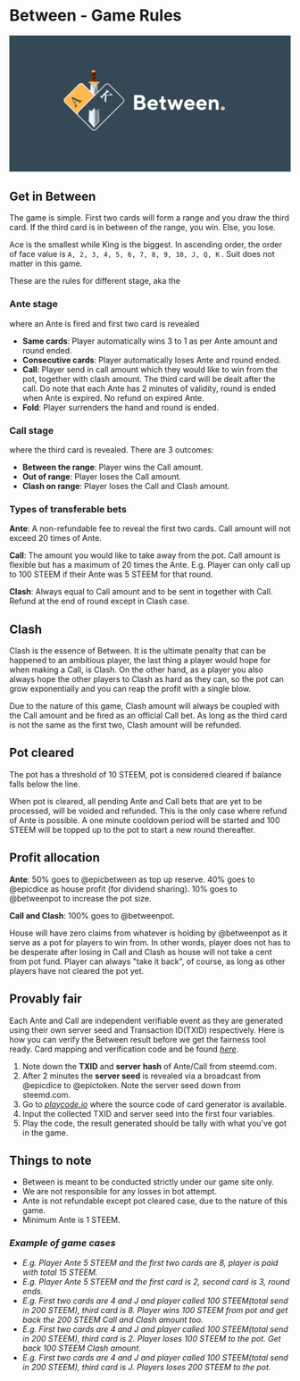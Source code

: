 # Between - Game Rules

![](.gitbook/assets/screenshot_2019-11-19_08-48-52.png)

## Get in Between

The game is simple. First two cards will form a range and you draw the third card. If the third card is in between of the range, you win. Else, you lose. 

Ace is the smallest while King is the biggest. In ascending order, the order of face value is `A, 2, 3, 4, 5, 6, 7, 8, 9, 10, J, Q, K` . Suit does not matter in this game.

These are the rules for different stage, aka the

### Ante stage 

where an Ante is fired and first two card is revealed

* **Same cards**: Player automatically wins 3 to 1 as per Ante amount and round ended. 
* **Consecutive cards**: Player automatically loses Ante and round ended. 
* **Call**: Player send in call amount which they would like to win from the pot, together with clash amount. The third card will be dealt after the call. Do note that each Ante has 2 minutes of validity, round is ended when Ante is expired. No refund on expired Ante.
* **Fold**: Player surrenders the hand and round is ended.

### Call stage

where the third card is revealed. There are 3 outcomes:

* **Between the range**: Player wins the Call amount. 
* **Out of range**: Player loses the Call amount.
* **Clash on range**: Player loses the Call and Clash amount.

### Types of transferable bets

**Ante**: A non-refundable fee to reveal the first two cards. Call amount will not exceed 20 times of Ante.

**Call**: The amount you would like to take away from the pot. Call amount is flexible but has a maximum of 20 times the Ante. E.g. Player can only call up to 100 STEEM if their Ante was 5 STEEM for that round.

**Clash**: Always equal to Call amount and to be sent in together with Call. Refund at the end of round except in Clash case.

## Clash

Clash is the essence of Between. It is the ultimate penalty that can be happened to an ambitious player, the last thing a player would hope for when making a Call, is Clash. On the other hand, as a player you also always hope the other players to Clash as hard as they can, so the pot can grow exponentially and you can reap the profit with a single blow.

Due to the nature of this game, Clash amount will always be coupled with the Call amount and be fired as an official Call bet. As long as the third card is not the same as the first two, Clash amount will be refunded.

## Pot cleared

The pot has a threshold of 10 STEEM, pot is considered cleared if balance falls below the line.

When pot is cleared, all pending Ante and Call bets that are yet to be processed, will be voided and refunded. This is the only case where refund of Ante is possible. A one minute cooldown period will be started and 100 STEEM will be topped up to the pot to start a new round thereafter.

## Profit allocation

**Ante**: 50% goes to @epicbetween as top up reserve. 40% goes to @epicdice as house profit \(for dividend sharing\). 10% goes to @betweenpot to increase the pot size.

**Call and Clash**: 100% goes to @betweenpot.

House will have zero claims from whatever is holding by @betweenpot as it serve as a pot for players to win from. In other words, player does not has to be desperate after losing in Call and Clash as house will not take a cent from pot fund. Player can always "take it back", of course, as long as other players have not cleared the pot yet.

## Provably fair

Each Ante and Call are independent verifiable event as they are generated using their own server seed and Transaction ID\(TXID\) respectively. Here is how you can verify the Between result before we get the fairness tool ready. Card mapping and verification code and be found [_here_](https://epicdice.gitbook.io/epicdice/untitled#between).

1. Note down the **TXID** and **server** **hash** of Ante/Call from steemd.com.
2. After 2 minutes the **server seed** is revealed via a broadcast from @epicdice to @epictoken. Note the server seed down from steemd.com.
3. Go to [_playcode.io_](https://playcode.io/470482?tabs=script.js,preview,console) where the source code of card generator is available.
4. Input the collected TXID and server seed into the first four variables.
5. Play the code, the result generated should be tally with what you've got in the game.

## Things to note

* Between is meant to be conducted strictly under our game site only. 
* We are not responsible for any losses in bot attempt.
* Ante is not refundable except pot cleared case, due to the nature of this game.
* Minimum Ante is 1 STEEM.

### _Example of game cases_

* _E.g. Player Ante 5 STEEM and the first two cards are 8, player is paid with total 15 STEEM._
* _E.g. Player Ante 5 STEEM and the first card is 2, second card is 3, round ends._
* _E.g. First two cards are 4 and J and player called 100 STEEM\(total send in 200 STEEM\), third card is 8. Player wins 100 STEEM from pot and get back the 200 STEEM Call and Clash amount too._
* _E.g. First two cards are 4 and J and player called 100 STEEM\(total send in 200 STEEM\), third card is 2. Player loses 100 STEEM to the pot. Get back 100 STEEM Clash amount._
* _E.g. First two cards are 4 and J and player called 100 STEEM\(total send in 200 STEEM\), third card is J. Players loses 200 STEEM to the pot._

